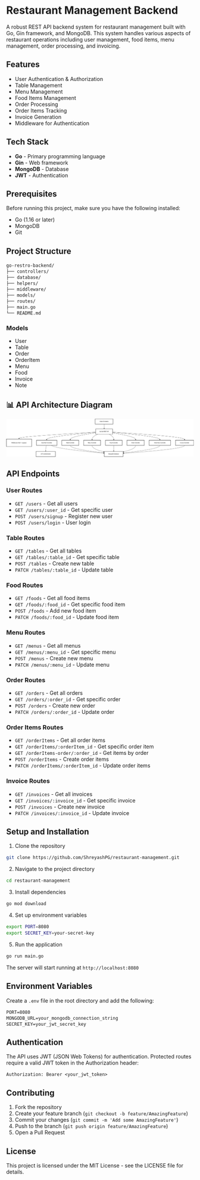 # Restaurant Management Backend

A robust REST API backend system for restaurant management built with Go, Gin framework, and MongoDB. This system handles various aspects of restaurant operations including user management, food items, menu management, order processing, and invoicing.

## Features

- User Authentication & Authorization
- Table Management
- Menu Management
- Food Items Management
- Order Processing
- Order Items Tracking
- Invoice Generation
- Middleware for Authentication

## Tech Stack

- **Go** - Primary programming language
- **Gin** - Web framework
- **MongoDB** - Database
- **JWT** - Authentication

## Prerequisites

Before running this project, make sure you have the following installed:
- Go (1.16 or later)
- MongoDB
- Git

## Project Structure

```
go-restro-backend/
├── controllers/
├── database/
├── helpers/
├── middleware/
├── models/
├── routes/
├── main.go
└── README.md
```

### Models
- User
- Table
- Order
- OrderItem
- Menu
- Food
- Invoice
- Note

## 📊 API Architecture Diagram

![API Diagram](Restaurant_API_Diagram.drawio.png)


## API Endpoints

### User Routes
- `GET /users` - Get all users
- `GET /users/:user_id` - Get specific user
- `POST /users/signup` - Register new user
- `POST /users/login` - User login

### Table Routes
- `GET /tables` - Get all tables
- `GET /tables/:table_id` - Get specific table
- `POST /tables` - Create new table
- `PATCH /tables/:table_id` - Update table

### Food Routes
- `GET /foods` - Get all food items
- `GET /foods/:food_id` - Get specific food item
- `POST /foods` - Add new food item
- `PATCH /foods/:food_id` - Update food item

### Menu Routes
- `GET /menus` - Get all menus
- `GET /menus/:menu_id` - Get specific menu
- `POST /menus` - Create new menu
- `PATCH /menus/:menu_id` - Update menu

### Order Routes
- `GET /orders` - Get all orders
- `GET /orders/:order_id` - Get specific order
- `POST /orders` - Create new order
- `PATCH /orders/:order_id` - Update order

### Order Items Routes
- `GET /orderItems` - Get all order items
- `GET /orderItems/:orderItem_id` - Get specific order item
- `GET /orderItems-order/:order_id` - Get items by order
- `POST /orderItems` - Create order items
- `PATCH /orderItems/:orderItem_id` - Update order items

### Invoice Routes
- `GET /invoices` - Get all invoices
- `GET /invoices/:invoice_id` - Get specific invoice
- `POST /invoices` - Create new invoice
- `PATCH /invoices/:invoice_id` - Update invoice

## Setup and Installation

1. Clone the repository
```bash
git clone https://github.com/ShreyashPG/restaurant-management.git
```

2. Navigate to the project directory
```bash
cd restaurant-management
```

3. Install dependencies
```bash
go mod download
```

4. Set up environment variables
```bash
export PORT=8080
export SECRET_KEY=your-secret-key
```

5. Run the application
```bash
go run main.go
```

The server will start running at `http://localhost:8080`

## Environment Variables

Create a `.env` file in the root directory and add the following:

```env
PORT=8080
MONGODB_URL=your_mongodb_connection_string
SECRET_KEY=your_jwt_secret_key
```

## Authentication

The API uses JWT (JSON Web Tokens) for authentication. Protected routes require a valid JWT token in the Authorization header:

```
Authorization: Bearer <your_jwt_token>
```

## Contributing

1. Fork the repository
2. Create your feature branch (`git checkout -b feature/AmazingFeature`)
3. Commit your changes (`git commit -m 'Add some AmazingFeature'`)
4. Push to the branch (`git push origin feature/AmazingFeature`)
5. Open a Pull Request

## License

This project is licensed under the MIT License - see the LICENSE file for details.